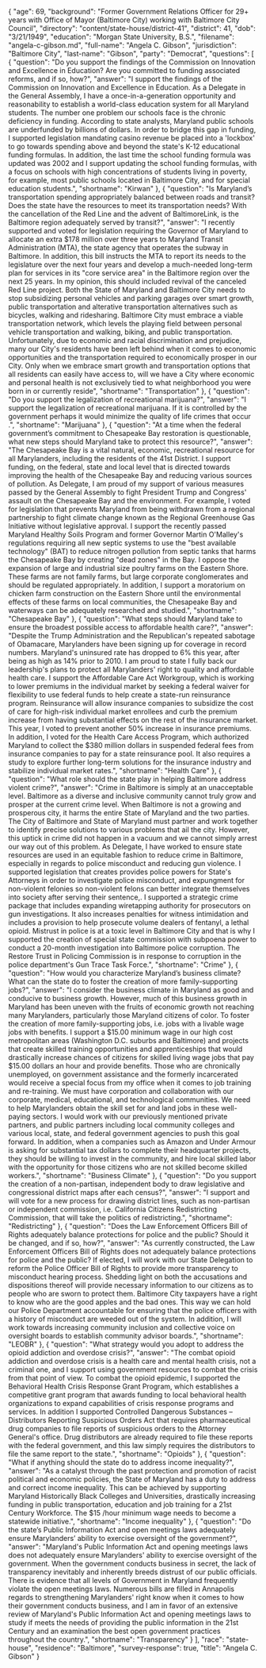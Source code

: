 {
  "age": 69,
  "background": "Former Government Relations Officer for 29+ years with Office of Mayor (Baltimore City) working with Baltimore City Council",
  "directory": "content/state-house/district-41",
  "district": 41,
  "dob": "3/21/1949",
  "education": "Morgan State University, B.S.",
  "filename": "angela-c-gibson.md",
  "full-name": "Angela C. Gibson",
  "jurisdiction": "Baltimore City",
  "last-name": "Gibson",
  "party": "Democrat",
  "questions": [
    {
      "question": "Do you support the findings of the Commission on Innovation and Excellence in Education? Are you committed to funding associated reforms, and if so, how?",
      "answer": "I support the findings of the Commission on Innovation and Excellence in Education. As a Delegate in the General Assembly, I have a once-in-a-generation opportunity and reasonability to establish a world-class education system for all Maryland students. The number one problem our schools face is the chronic deficiency in funding. According to state analysts, Maryland public schools are underfunded by billions of dollars. In order to bridge this gap in funding, I supported legislation mandating casino revenue be placed into a 'lockbox' to go towards spending above and beyond the state's K-12 educational funding formulas. In addition, the last time the school funding formula was updated was 2002 and I support updating the school funding formulas, with a focus on schools with high concentrations of students living in poverty, for example, most public schools located in Baltimore City, and for special education students.",
      "shortname": "Kirwan"
    },
    {
      "question": "Is Maryland’s transportation spending appropriately balanced between roads and transit? Does the state have the resources to meet its transportation needs? With the cancellation of the Red Line and the advent of BaltimoreLink, is the Baltimore region adequately served by transit?",
      "answer": "I recently supported and voted for legislation requiring the Governor of Maryland to allocate an extra $178 million over three years to Maryland Transit Administration (MTA), the state agency that operates the subway in Baltimore. In addition, this bill instructs the MTA to report its needs to the legislature over the next four years and develop a much-needed long-term plan for services in its \"core service area\" in the Baltimore region over the next 25 years. In my opinion, this should included revival of the canceled Red Line project. Both the State of Maryland and Baltimore City needs to stop subsidizing personal vehicles and parking garages over smart growth, public transportation and alterative transportation alternatives such as bicycles, walking and ridesharing. Baltimore City must embrace a viable transportation network, which levels the playing field between personal vehicle transportation and walking, biking, and public transportation. Unfortunately, due to economic and racial discrimination and prejudice, many our City's residents have been left behind when it comes to economic opportunities and the transportation required to economically prosper in our City. Only when we embrace smart growth and transportation options that all residents can easily have access to, will we have a City where economic and personal health is not exclusively tied to what neighborhood you were born in or currently reside",
      "shortname": "Transportation"
    },
    {
      "question": "Do you support the legalization of recreational marijuana?",
      "answer": "I support the legalization of recreational marijuana. If it is controlled by the government perhaps it would minimize the quality of life crimes that occur .",
      "shortname": "Marijuana"
    },
    {
      "question": "At a time when the federal government’s commitment to Chesapeake Bay restoration is questionable, what new steps should Maryland take to protect this resource?",
      "answer": "The Chesapeake Bay is a vital natural, economic, recreational resource for all Marylanders, including the residents of the 41st District. I support funding, on the federal, state and local level that is directed towards improving the health of the Chesapeake Bay and reducing various sources of pollution. As Delegate, I am proud of my support of various measures passed by the General Assembly to fight President Trump and Congress' assault on the Chesapeake Bay and the environment. For example, I voted for legislation that prevents Maryland from being withdrawn from a regional partnership to fight climate change known as the Regional Greenhouse Gas Initiative without legislative approval. I support the recently passed Maryland Healthy Soils Program and former Governor Martin O'Malley's regulations requiring all new septic systems to use the \"best available technology\" (BAT) to reduce nitrogen pollution from septic tanks that harms the Chesapeake Bay by creating \"dead zones\" in the Bay. I oppose the expansion of large and industrial size poultry farms on the Eastern Shore. These farms are not family farms, but large corporate conglomerates and should be regulated appropriately. In addition, I support a moratorium on chicken farm construction on the Eastern Shore until the environmental effects of these farms on local communities, the Chesapeake Bay and waterways can be adequately researched and studied.",
      "shortname": "Chesapeake Bay"
    },
    {
      "question": "What steps should Maryland take to ensure the broadest possible access to affordable health care?",
      "answer": "Despite the Trump Administration and the Republican's repeated sabotage of Obamacare, Marylanders have been signing up for coverage in record numbers. Maryland's uninsured rate has dropped to 6% this year, after being as high as 14% prior to 2010. I am proud to state I fully back our leadership's plans to protect all Marylanders' right to quality and affordable health care. I support the Affordable Care Act Workgroup, which is working to lower premiums in the individual market by seeking a federal waiver for flexibility to use federal funds to help create a state-run reinsurance program. Reinsurance will allow insurance companies to subsidize the cost of care for high-risk individual market enrollees and curb the premium increase from having substantial effects on the rest of the insurance market. This year, I voted to prevent another 50% increase in insurance premiums. In addition, I voted for the Health Care Access Program, which authorized Maryland to collect the $380 million dollars in suspended federal fees from insurance companies to pay for a state reinsurance pool. It also requires a study to explore further long-term solutions for the insurance industry and stabilize individual market rates.",
      "shortname": "Health Care"
    },
    {
      "question": "What role should the state play in helping Baltimore address violent crime?",
      "answer": "Crime in Baltimore is simply at an unacceptable level. Baltimore as a diverse and inclusive community cannot truly grow and prosper at the current crime level. When Baltimore is not a growing and prosperous city, it harms the entire State of Maryland and the two parties. The City of Baltimore and State of Maryland must partner and work together to identify precise solutions to various problems that ail the city. However, this uptick in crime did not happen in a vacuum and we cannot simply arrest our way out of this problem. As Delegate, I have worked to ensure state resources are used in an equitable fashion to reduce crime in Baltimore, especially in regards to police misconduct and reducing gun violence. I supported legislation that creates provides police powers for State's Attorneys in order to investigate police misconduct, and expungment for non-violent felonies so non-violent felons can better integrate themselves into society after serving their sentence,. I supported a strategic crime package that includes expanding wiretapping authority for prosecutors on gun investigations. It also increases penalties for witness intimidation and includes a provision to help prosecute volume dealers of fentanyl, a lethal opioid. Mistrust in police is at a toxic level in Baltimore City and that is why I supported the creation of special state commission with subpoena power to conduct a 20-month investigation into Baltimore police corruption. The Restore Trust in Policing Commission is in response to corruption in the police department's Gun Trace Task Force.",
      "shortname": "Crime"
    },
    {
      "question": "How would you characterize Maryland’s business climate? What can the state do to foster the creation of more family-supporting jobs?",
      "answer": "I consider the business climate in Maryland as good and conducive to business growth. However, much of this business growth in Maryland has been uneven with the fruits of economic growth not reaching many Marylanders, particularly those Maryland citizens of color. To foster the creation of more family-supporting jobs, i.e. jobs with a livable wage jobs with benefits. I support a $15.00 minimum wage in our high cost metropolitan areas (Washington D.C. suburbs and Baltimore) and projects that create skilled training opportunities and apprenticeships that would drastically increase chances of citizens for skilled living wage jobs that pay $15.00 dollars an hour and provide benefits. Those who are chronically unemployed, on government assistance and the formerly incarcerated would receive a special focus from my office when it comes to job training and re-training. We must have corporation and collaboration with our corporate, medical, educational, and technological communities. We need to help Marylanders obtain the skill set for and land jobs in these well-paying sectors. I would work with our previously mentioned private partners, and public partners including local community colleges and various local, state, and federal government agencies to push this goal forward. In addition, when a companies such as Amazon and Under Armour is asking for substantial tax dollars to complete their headquarter projects, they should be willing to invest in the community, and hire local skilled labor with the opportunity for those citizens who are not skilled become skilled workers.",
      "shortname": "Business Climate"
    },
    {
      "question": "Do you support the creation of a non-partisan, independent body to draw legislative and congressional district maps after each census?",
      "answer": "I support and will vote for a new process for drawing district lines, such as non-partisan or independent commission, i.e. California Citizens Redistricting Commission, that will take the politics of redistricting.",
      "shortname": "Redistricting"
    },
    {
      "question": "Does the Law Enforcement Officers Bill of Rights adequately balance protections for police and the public? Should it be changed, and if so, how?",
      "answer": "As currently constructed, the Law Enforcement Officers Bill of Rights does not adequately balance protections for police and the public? If elected, I will work with our State Delegation to reform the Police Officer Bill of Rights to provide more transparency to misconduct hearing process. Shedding light on both the accusations and dispositions thereof will provide necessary information to our citizens as to people who are sworn to protect them. Baltimore City taxpayers have a right to know who are the good apples and the bad ones. This way we can hold our Police Department accountable for ensuring that the police officers with a history of misconduct are weeded out of the system. In addition, I will work towards increasing community inclusion and collective voice on oversight boards to establish community advisor boards.",
      "shortname": "LEOBR"
    },
    {
      "question": "What strategy would you adopt to address the opioid addiction and overdose crisis?",
      "answer": "The combat opioid addiction and overdose crisis is a health care and mental health crisis, not a criminal one, and I support using government resources to combat the crisis from that point of view. To combat the opioid epidemic, I supported the Behavioral Health Crisis Response Grant Program, which establishes a competitive grant program that awards funding to local behavioral health organizations to expand capabilities of crisis response programs and services. In addition I supported Controlled Dangerous Substances – Distributors Reporting Suspicious Orders Act that requires pharmaceutical drug companies to file reports of suspicious orders to the Attorney General's office. Drug distributors are already required to file these reports with the federal government, and this law simply requires the distributors to file the same report to the state.",
      "shortname": "Opioids"
    },
    {
      "question": "What if anything should the state do to address income inequality?",
      "answer": "As a catalyst through the past protection and promotion of racist political and economic policies, the State of Maryland has a duty to address and correct income inequality. This can be achieved by supporting Maryland Historically Black Colleges and Universities, drastically increasing funding in public transportation, education and job training for a 21st Century Workforce. The $15 /hour minimum wage needs to become a statewide initiative.",
      "shortname": "Income inequality"
    },
    {
      "question": "Do the state’s Public Information Act and open meetings laws adequately ensure Marylanders’ ability to exercise oversight of the government?",
      "answer": "Maryland's Public Information Act and opening meetings laws does not adequately ensure Marylanders' ability to exercise oversight of the government. When the government conducts business in secret, the lack of transparency inevitably and inherently breeds distrust of our public officials. There is evidence that all levels of Government in Maryland frequently violate the open meetings laws. Numerous bills are filled in Annapolis regards to strengthening Marylanders' right know when it comes to how their government conducts business, and I am in favor of an extensive review of Maryland's Public Information Act and opening meetings laws to study if meets the needs of providing the public information in the 21st Century and an examination the best open government practices throughout the country.",
      "shortname": "Transparency"
    }
  ],
  "race": "state-house",
  "residence": "Baltimore",
  "survey-response": true,
  "title": "Angela C. Gibson"
}
